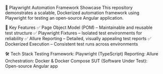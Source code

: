 🚀 Playwright Automation Framework Showcase
This repository demonstrates a scalable, Dockerized automation framework using Playwright for testing an open-source Angular application.

🔧 Key Features
✅ Page Object Model (POM) – Maintainable and reusable test structure
✅ Playwright Fixtures – Isolated test environments for reliability
✅ Allure Reporting – Detailed, visually appealing test reports
✅ Dockerized Execution – Consistent test runs across environments

🛠️ Tech Stack
Testing Framework: Playwright (TypeScript)
Reporting: Allure
Orchestration: Docker & Docker Compose
SUT (Software Under Test): Open-source Angular app
